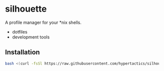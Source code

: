 # silhouette
A profile manager for your *nix shells.

- dotfiles
- development tools

## Installation

```bash
bash <(curl -fsSl https://raw.githubusercontent.com/hypertactics/silhouette/master/bin/install)
```
